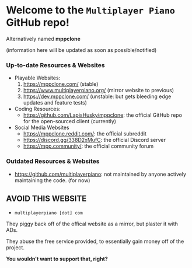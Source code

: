 # Welcome to the `Multiplayer Piano` GitHub repo!
Alternatively named **mppclone**

(information here will be updated as soon as possible/notified)

### Up-to-date Resources & Websites
- Playable Websites:
  1. https://mppclone.com/ (stable)
  2. https://www.multiplayerpiano.org/ (mirror website to previous)
  3. https://dev.mppclone.com/ (unstable: but gets bleeding edge updates and feature tests)
- Coding Resources:
  - https://github.com/LapisHusky/mppclone: the official GitHub repo for the open-sourced client (currently)
- Social Media Websites
  - https://mppclone.reddit.com/: the official subreddit
  - https://discord.gg/338D2xMufC: the official Discord server
  - https://mpp.community/: the official community forum

### Outdated Resources & Websites
- https://github.com/multiplayerpiano: not maintained by anyone actively maintaining the code. (for now)

## AVOID THIS WEBSITE
- `multiplayerpiano [dot] com`

They piggy back off of the offical website as a mirror, but plaster it with ADs.

They abuse the free service provided, to essentially gain money off of the project.

**You wouldn't want to support that, right?**
